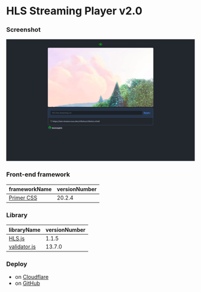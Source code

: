 # HLS Streaming Player v2.0

### Screenshot

![](img/0.png)

### Front-end framework

| frameworkName                           | versionNumber |
| --------------------------------------- | ------------- |
| [Primer CSS](https://primer.style/css/) | 20.2.4        |

### Library

| libraryName                                                 | versionNumber |
| ----------------------------------------------------------- | ------------- |
| [HLS.js](https://github.com/video-dev/hls.js)               | 1.1.5         |
| [validator.js](https://github.com/validatorjs/validator.js) | 13.7.0        |

### Deploy

- on [Cloudflare](https://hls-streaming-player.pages.dev/)
- on [GitHub](https://shenlong616.github.io/HLS-Streaming-Player/)
